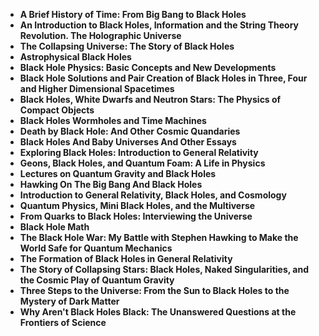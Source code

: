 <ul>
                                <li><b><a target="_blank" href="https://github.com/manjunath5496/Black-Holes-Explained/blob/master/blh(1).pdf" style="text-decoration:none;">A Brief History of Time: From Big Bang to Black Holes </a></b></li>
                                <li><b><a target="_blank" href="https://github.com/manjunath5496/Black-Holes-Explained/blob/master/blh(2).pdf" style="text-decoration:none;">An Introduction to Black Holes, Information and the String Theory Revolution. The Holographic Universe</a></b></li>
                                <li><b><a target="_blank" href="https://github.com/manjunath5496/Black-Holes-Explained/blob/master/blh(3).pdf" style="text-decoration:none;">The Collapsing Universe: The Story of Black Holes</a></b></li>
                               
<li><b><a target="_blank" href="https://github.com/manjunath5496/Black-Holes-Explained/blob/master/blh(4).pdf" style="text-decoration:none;">Astrophysical Black Holes</a></b></li>
                                <li><b><a target="_blank" href="https://github.com/manjunath5496/Black-Holes-Explained/blob/master/blh(5).rar" style="text-decoration:none;">Black Hole Physics: Basic Concepts and New Developments </a></b></li>
                                
 <li><b><a target="_blank" href="https://github.com/manjunath5496/Black-Holes-Explained/blob/master/blh(6).pdf" style="text-decoration:none;">Black Hole Solutions and Pair Creation of Black Holes in Three, Four and Higher Dimensional Spacetimes</a></b></li>
                          
<li><b><a target="_blank" href="https://github.com/manjunath5496/Black-Holes-Explained/blob/master/blh(7).rar" style="text-decoration:none;">Black Holes, White Dwarfs and Neutron Stars: The Physics of Compact Objects </a></b></li>
                                <li><b><a target="_blank" href="https://github.com/manjunath5496/Black-Holes-Explained/blob/master/blh(8).pdf" style="text-decoration:none;">Black Holes Wormholes and Time Machines</a></b></li>
                                <li><b><a target="_blank" href="https://github.com/manjunath5496/Black-Holes-Explained/blob/master/blh(9).pdf" style="text-decoration:none;">Death by Black Hole: And Other Cosmic Quandaries </a></b></li>
                                
<li><b><a target="_blank" href="https://github.com/manjunath5496/Black-Holes-Explained/blob/master/blh(10).pdf" style="text-decoration:none;">Black Holes And Baby Universes And Other Essays </a></b></li>  
        
<li><b><a target="_blank" href="https://github.com/manjunath5496/Black-Holes-Explained/blob/master/blh(11).pdf" style="text-decoration:none;">Exploring Black Holes: Introduction to General Relativity </a></b></li>
                                <li><b><a target="_blank" href="https://github.com/manjunath5496/Black-Holes-Explained/blob/master/blh(12).pdf" style="text-decoration:none;"> Geons, Black Holes, and Quantum Foam: A Life in Physics</a></b></li>
 <li><b><a target="_blank" href="https://github.com/manjunath5496/Black-Holes-Explained/blob/master/blh(13).pdf" style="text-decoration:none;">Lectures on Quantum Gravity and Black Holes</a></b></li> 
 
 <li><b><a target="_blank" href="https://github.com/manjunath5496/Black-Holes-Explained/blob/master/blh(14).pdf" style="text-decoration:none;">Hawking On The Big Bang And Black Holes</a></b></li>
                                <li><b><a target="_blank" href="https://github.com/manjunath5496/Black-Holes-Explained/blob/master/blh(15).pdf" style="text-decoration:none;">Introduction to General Relativity, Black Holes, and Cosmology </a></b></li>

  
 <li><b><a target="_blank" href="https://github.com/manjunath5496/Black-Holes-Explained/blob/master/blh(16).pdf" style="text-decoration:none;">Quantum Physics, Mini Black Holes, and the Multiverse</a></b></li>
                                <li><b><a target="_blank" href="https://github.com/manjunath5496/Black-Holes-Explained/blob/master/blh(17).pdf" style="text-decoration:none;">From Quarks to Black Holes: Interviewing the Universe </a></b></li>
                                
  <li><b><a target="_blank" href="https://github.com/manjunath5496/Black-Holes-Explained/blob/master/blh(18).pdf" style="text-decoration:none;">Black Hole Math</a></b></li>
                                <li><b><a target="_blank" href="https://github.com/manjunath5496/Black-Holes-Explained/blob/master/blh(19).pdf" style="text-decoration:none;">The Black Hole War: My Battle with Stephen Hawking to Make the World Safe for Quantum Mechanics</a></b></li>
         <li><b><a target="_blank" href="https://github.com/manjunath5496/Black-Holes-Explained/blob/master/blh(20).pdf" style="text-decoration:none;">The Formation of Black Holes in General Relativity </a></b></li>                                                           
                     <li><b><a target="_blank" href="https://github.com/manjunath5496/Black-Holes-Explained/blob/master/blh(21).pdf" style="text-decoration:none;">The Story of Collapsing Stars: Black Holes, Naked Singularities, and the Cosmic Play of Quantum Gravity</a></b></li>
         <li><b><a target="_blank" href="https://github.com/manjunath5496/Black-Holes-Explained/blob/master/blh(22).pdf" style="text-decoration:none;">Three Steps to the Universe: From the Sun to Black Holes to the Mystery of Dark Matter </a></b></li>                           <li><b><a target="_blank" href="https://github.com/manjunath5496/Black-Holes-Explained/blob/master/blh(23).pdf" style="text-decoration:none;">Why Aren't Black Holes Black: The Unanswered Questions at the Frontiers of Science </a></b></li>              
                                
                                
                                
                                
                                
                                
                                
 
 </ul>
